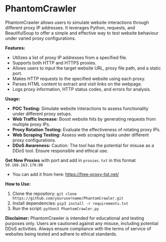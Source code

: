 # PhantomCrawler
PhantomCrawler allows users to simulate website interactions through different proxy IP addresses. It leverages Python, requests, and BeautifulSoup to offer a simple and effective way to test website behaviour under varied proxy configurations.

**Features:**
- Utilizes a list of proxy IP addresses from a specified file.
- Supports both HTTP and HTTPS proxies.
- Allows users to input the target website URL, proxy file path, and a static port.
- Makes HTTP requests to the specified website using each proxy.
- Parses HTML content to extract and visit links on the webpage.
- Logs proxy information, HTTP status codes, and errors for analysis.

**Usage:**
- **POC Testing:** Simulate website interactions to assess functionality under different proxy setups.
- **Web Traffic Increase:** Boost website hits by generating requests from multiple proxy IPs.
- **Proxy Rotation Testing:** Evaluate the effectiveness of rotating proxy IPs.
- **Web Scraping Testing:** Assess web scraping tasks under different proxy configurations.
- **DDoS Awareness:** Caution: The tool has the potential for misuse as a DDoS tool. Ensure responsible and ethical use.

**Get New Proxies** with port and add in `proxies.txt` in this format `50.168.163.176:80`

- You can add it from here: https://free-proxy-list.net/

**How to Use:**
1. Clone the repository: `git clone https://github.com/yourusername/PhantomCrawler.git`
2. Install dependencies: `pip3 install -r requirements.txt`
3. Run the script: `python3 PhantomCrawler.py`

**Disclaimer:**
PhantomCrawler is intended for educational and testing purposes only. Users are cautioned against any misuse, including potential DDoS activities. Always ensure compliance with the terms of service of websites being tested and adhere to ethical standards.
